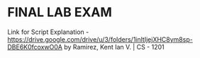 # FINAL LAB EXAM
Link for Script Explanation - https://drive.google.com/drive/u/3/folders/1inltIjejXHC8ym8sp-DBE6K0fcoxwO0A
by Ramirez, Kent Ian V. | CS - 1201
